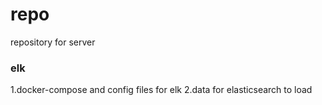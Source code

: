 # repo
repository for server

### elk
1.docker-compose and config files for elk 
2.data for elasticsearch to load
